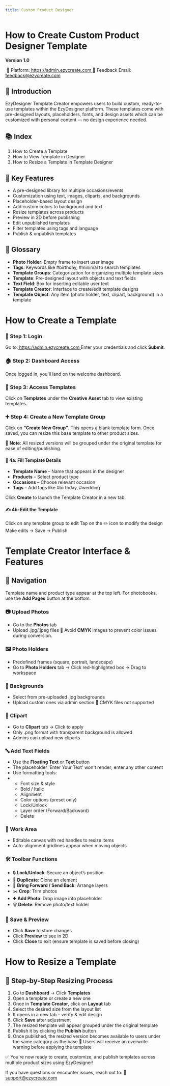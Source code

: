 ```yaml
---
title: Custom Product Designer
---
```

# **How to Create Custom Product Designer Template**

**Version 1.0**

 📍 Platform:[ https://admin.ezycreate.com
](https://admin.ezycreate.com) 📩 Feedback Email: feedback@ezycreate.com

## **📘 Introduction**

EzyDesigner Template Creator empowers users to build custom, ready-to-use templates within the EzyDesigner platform. These templates come with pre-designed layouts, placeholders, fonts, and design assets which can be customized with personal content — no design experience needed.

## **📚 Index**

1. How to Create a Template
2. How to View Template in Designer
3. How to Resize a Template in Template Designer

## **🌟 Key Features**

* A pre-designed library for multiple occasions/events
* Customization using text, images, cliparts, and backgrounds
* Placeholder-based layout design
* Add custom colors to background and text
* Resize templates across products
* Preview in 2D before publishing
* Edit unpublished templates
* Filter templates using tags and language
* Publish & unpublish templates

## **🧾 Glossary**

* **Photo Holder**: Empty frame to insert user image
* **Tags**: Keywords like #birthday, #minimal to search templates
* **Template Groups**: Categorization for organizing multiple template sizes
* **Template**: Pre-designed layout with objects and text fields
* **Text Field**: Box for inserting editable user text
* **Template Creator**: Interface to create/edit template designs
* **Template Object**: Any item (photo holder, text, clipart, background) in a template

# **How to Create a Template**

### **🔐 Step 1: Login**

Go to:[ https://admin.ezycreate.com
](https://admin.ezycreate.com) Enter your credentials and click **Submit**.

### **🏠 Step 2: Dashboard Access**

Once logged in, you'll land on the welcome dashboard.

### **📁 Step 3: Access Templates**

Click on **Templates** under the **Creative Asset** tab to view existing templates.

### **➕ Step 4: Create a New Template Group**

Click on **“Create New Group”**.
 This opens a blank template form. Once saved, you can resize this base template to other product sizes.

📌 **Note**: All resized versions will be grouped under the original template for ease of editing/publishing.

#### **📝 4a: Fill Template Details**

* **Template Name** – Name that appears in the designer
* **Products** – Select product type
* **Occasions** – Choose relevant occasion
* **Tags** – Add tags like #birthday, #wedding

Click **Create** to launch the Template Creator in a new tab.

#### **✍️ 4b: Edit the Template**

Click on any template group to edit
 Tap on the ✏️ icon to modify the design
 Make edits → Save → Publish

# **Template Creator Interface & Features**

## **🧭 Navigation**

Template name and product type appear at the top left.
 For photobooks, use the **Add Pages** button at the bottom.

### **📷 Upload Photos**

* Go to the **Photos** tab
* Upload .jpg/.jpeg files
   🚫 Avoid **CMYK** images to prevent color issues during conversion.

### **🖼️ Photo Holders**

* Predefined frames (square, portrait, landscape)
* Go to **Photo Holders** tab → Click red-highlighted box → Drag to workspace

### **🎨 Backgrounds**

* Select from pre-uploaded .jpg backgrounds
* Upload custom ones via admin section
   📌 CMYK files not supported

### **🧩 Clipart**

* Go to **Clipart** tab → Click to apply
* Only .png format with transparent background is allowed
* Admins can upload new cliparts

### **🔤 Add Text Fields**

* Use the **Floating Text** or **Text** button
* The placeholder 'Enter Your Text' won't render; enter any other content
* Use formatting tools:
* * Font size & style
  * Bold / Italic
  * Alignment
  * Color options (preset only)
  * Lock/Unlock
  * Layer order (Forward/Backward)
  * Delete

### **📐 Work Area**

* Editable canvas with red handles to resize items
* Auto-alignment gridlines appear when moving objects

### **🛠️ Toolbar Functions**

* 🔒 **Lock/Unlock**: Secure an object’s position
* 📑 **Duplicate**: Clone an element
* 🔼 **Bring Forward / Send Back**: Arrange layers
* ✂️ **Crop**: Trim photos
* ➕ **Add Photo**: Drop image into placeholder
* 🗑️ **Delete**: Remove photo/text holder

### **💾 Save & Preview**

* Click **Save** to store changes
* Click **Preview** to see in 2D
* Click **Close** to exit (ensure template is saved before closing)

# **How to Resize a Template**

## **🔁 Step-by-Step Resizing Process**

1. Go to **Dashboard** → Click **Templates**
2. Open a template or create a new one
3. Once in **Template Creator**, click on **Layout** tab
4. Select the desired size from the layout list
5. It opens in a new tab – verify & edit design
6. Click **Save** after adjustment
7. The resized template will appear grouped under the original template
8. Publish it by clicking the **Publish** button
9. Once published, the resized version becomes available to users under the same category as the base
   🔔 Users will receive an overwrite warning before applying the template

✅ You're now ready to create, customize, and publish templates across multiple product sizes using EzyDesigner!

If you have questions or encounter issues, reach out to: 📩 support@ezycreate.com
